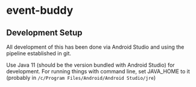 # event-buddy

## Development Setup

All development of this has been done via Android Studio and using the pipeline established in git.

Use Java 11 (should be the version bundled with Android Studio) for development. For running things with command line, set JAVA_HOME to it (probably in `/c/Program Files/Android/Android Studio/jre`)
